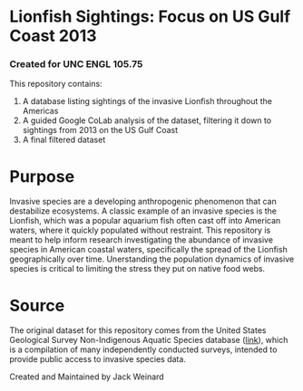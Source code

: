# Lionfish Sightings: Focus on US Gulf Coast 2013
### Created for UNC ENGL 105.75
This repository contains:
1. A database listing sightings of the invasive Lionfish throughout the Americas
2. A guided Google CoLab analysis of the dataset, filtering it down to sightings from 2013 on the US Gulf Coast
3. A final filtered dataset

# Purpose
Invasive species are a developing anthropogenic phenomenon that can destabilize ecosystems. A classic example of an invasive species is the Lionfish, which was a popular aquarium fish often cast off into American waters, where it quickly populated without restraint. This repository is meant to help inform research investigating the abundance of invasive species in American coastal waters, specifically the spread of the Lionfish geographically over time. Unerstanding the population dynamics of invasive species is critical to limiting the stress they put on native food webs.
# Source
The original dataset for this repository comes from the United States Geological Survey Non-Indigenous Aquatic Species database ([link](https://nas.er.usgs.gov/queries/CollectionInfo.aspx?SpeciesID=963)), which is a compilation of many independently conducted surveys, intended to provide public access to invasive species data.


Created and Maintained by Jack Weinard
